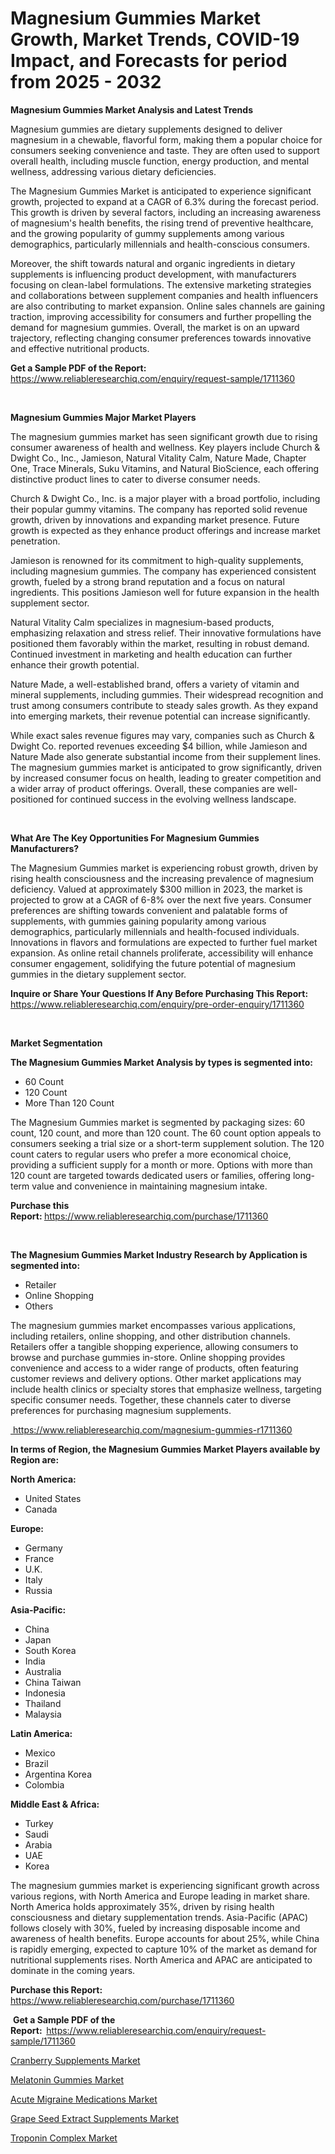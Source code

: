 <p><h1>Magnesium Gummies Market Growth, Market Trends, COVID-19 Impact, and Forecasts for period from 2025 - 2032</h1></p><p><strong>Magnesium Gummies Market Analysis and Latest Trends</strong></p>
<p><p>Magnesium gummies are dietary supplements designed to deliver magnesium in a chewable, flavorful form, making them a popular choice for consumers seeking convenience and taste. They are often used to support overall health, including muscle function, energy production, and mental wellness, addressing various dietary deficiencies.</p><p>The Magnesium Gummies Market is anticipated to experience significant growth, projected to expand at a CAGR of 6.3% during the forecast period. This growth is driven by several factors, including an increasing awareness of magnesium's health benefits, the rising trend of preventive healthcare, and the growing popularity of gummy supplements among various demographics, particularly millennials and health-conscious consumers. </p><p>Moreover, the shift towards natural and organic ingredients in dietary supplements is influencing product development, with manufacturers focusing on clean-label formulations. The extensive marketing strategies and collaborations between supplement companies and health influencers are also contributing to market expansion. Online sales channels are gaining traction, improving accessibility for consumers and further propelling the demand for magnesium gummies. Overall, the market is on an upward trajectory, reflecting changing consumer preferences towards innovative and effective nutritional products.</p></p>
<p><strong>Get a Sample PDF of the Report:&nbsp;</strong> <a href="https://www.reliableresearchiq.com/enquiry/request-sample/1711360?utm_campaign=1141&utm_medium=2&utm_source=Github&utm_content=ia&utm_term=08032025&utm_id=magnesium-gummies">https://www.reliableresearchiq.com/enquiry/request-sample/1711360</a></p>
<p>&nbsp;</p>
<p><strong>Magnesium Gummies Major Market Players</strong></p>
<p><p>The magnesium gummies market has seen significant growth due to rising consumer awareness of health and wellness. Key players include Church & Dwight Co., Inc., Jamieson, Natural Vitality Calm, Nature Made, Chapter One, Trace Minerals, Suku Vitamins, and Natural BioScience, each offering distinctive product lines to cater to diverse consumer needs.</p><p>Church & Dwight Co., Inc. is a major player with a broad portfolio, including their popular gummy vitamins. The company has reported solid revenue growth, driven by innovations and expanding market presence. Future growth is expected as they enhance product offerings and increase market penetration.</p><p>Jamieson is renowned for its commitment to high-quality supplements, including magnesium gummies. The company has experienced consistent growth, fueled by a strong brand reputation and a focus on natural ingredients. This positions Jamieson well for future expansion in the health supplement sector.</p><p>Natural Vitality Calm specializes in magnesium-based products, emphasizing relaxation and stress relief. Their innovative formulations have positioned them favorably within the market, resulting in robust demand. Continued investment in marketing and health education can further enhance their growth potential.</p><p>Nature Made, a well-established brand, offers a variety of vitamin and mineral supplements, including gummies. Their widespread recognition and trust among consumers contribute to steady sales growth. As they expand into emerging markets, their revenue potential can increase significantly.</p><p>While exact sales revenue figures may vary, companies such as Church & Dwight Co. reported revenues exceeding $4 billion, while Jamieson and Nature Made also generate substantial income from their supplement lines. The magnesium gummies market is anticipated to grow significantly, driven by increased consumer focus on health, leading to greater competition and a wider array of product offerings. Overall, these companies are well-positioned for continued success in the evolving wellness landscape.</p></p>
<p>&nbsp;</p>
<p><strong>What Are The Key Opportunities For Magnesium Gummies Manufacturers?</strong></p>
<p><p>The Magnesium Gummies market is experiencing robust growth, driven by rising health consciousness and the increasing prevalence of magnesium deficiency. Valued at approximately $300 million in 2023, the market is projected to grow at a CAGR of 6-8% over the next five years. Consumer preferences are shifting towards convenient and palatable forms of supplements, with gummies gaining popularity among various demographics, particularly millennials and health-focused individuals. Innovations in flavors and formulations are expected to further fuel market expansion. As online retail channels proliferate, accessibility will enhance consumer engagement, solidifying the future potential of magnesium gummies in the dietary supplement sector.</p></p>
<p><strong>Inquire or Share Your Questions If Any Before Purchasing This Report:</strong> <a href="https://www.reliableresearchiq.com/enquiry/pre-order-enquiry/1711360?utm_campaign=1141&utm_medium=2&utm_source=Github&utm_content=ia&utm_term=08032025&utm_id=magnesium-gummies">https://www.reliableresearchiq.com/enquiry/pre-order-enquiry/1711360</a></p>
<p>&nbsp;</p>
<p><strong>Market Segmentation</strong></p>
<p><strong>The Magnesium Gummies Market Analysis by types is segmented into:</strong></p>
<p><ul><li>60 Count</li><li>120 Count</li><li>More Than 120 Count</li></ul></p>
<p><p>The Magnesium Gummies market is segmented by packaging sizes: 60 count, 120 count, and more than 120 count. The 60 count option appeals to consumers seeking a trial size or a short-term supplement solution. The 120 count caters to regular users who prefer a more economical choice, providing a sufficient supply for a month or more. Options with more than 120 count are targeted towards dedicated users or families, offering long-term value and convenience in maintaining magnesium intake.</p></p>
<p><strong>Purchase this Report:&nbsp;</strong><a href="https://www.reliableresearchiq.com/purchase/1711360?utm_campaign=1141&utm_medium=2&utm_source=Github&utm_content=ia&utm_term=08032025&utm_id=magnesium-gummies">https://www.reliableresearchiq.com/purchase/1711360</a></p>
<p>&nbsp;</p>
<p><strong>The Magnesium Gummies Market Industry Research by Application is segmented into:</strong></p>
<p><ul><li>Retailer</li><li>Online Shopping</li><li>Others</li></ul></p>
<p><p>The magnesium gummies market encompasses various applications, including retailers, online shopping, and other distribution channels. Retailers offer a tangible shopping experience, allowing consumers to browse and purchase gummies in-store. Online shopping provides convenience and access to a wider range of products, often featuring customer reviews and delivery options. Other market applications may include health clinics or specialty stores that emphasize wellness, targeting specific consumer needs. Together, these channels cater to diverse preferences for purchasing magnesium supplements.</p></p>
<p><a href="https://www.reliableresearchiq.com/magnesium-gummies-r1711360?utm_campaign=1141&utm_medium=2&utm_source=Github&utm_content=ia&utm_term=08032025&utm_id=magnesium-gummies">&nbsp;https://www.reliableresearchiq.com/magnesium-gummies-r1711360</a></p>
<p><strong>In terms of Region, the Magnesium Gummies Market Players available by Region are:</strong></p>
<p>
    <p> <strong> North America: </strong>
        <ul>
            <li>United States</li>
            <li>Canada</li>
        </ul>
        </p> 
    <p> <strong> Europe: </strong>
        <ul>
            <li>Germany</li>
            <li>France</li>
            <li>U.K.</li>
            <li>Italy</li>
            <li>Russia</li>
        </ul>
        </p> 
    <p> <strong> Asia-Pacific: </strong>
        <ul>
            <li>China</li>
            <li>Japan</li>
            <li>South Korea</li>
            <li>India</li>
            <li>Australia</li>
            <li>China Taiwan</li>
            <li>Indonesia</li>
            <li>Thailand</li>
            <li>Malaysia</li>
        </ul>
        </p> 
    <p> <strong> Latin America: </strong>
        <ul>
            <li>Mexico</li>
            <li>Brazil</li>
            <li>Argentina Korea</li>
            <li>Colombia</li>
        </ul>
        </p> 
    <p> <strong> Middle East & Africa: </strong>
        <ul>
            <li>Turkey</li>
            <li>Saudi</li>
            <li>Arabia</li>
            <li>UAE</li>
            <li>Korea</li>
        </ul>
    </p>
    </p>
<p><p>The magnesium gummies market is experiencing significant growth across various regions, with North America and Europe leading in market share. North America holds approximately 35%, driven by rising health consciousness and dietary supplementation trends. Asia-Pacific (APAC) follows closely with 30%, fueled by increasing disposable income and awareness of health benefits. Europe accounts for about 25%, while China is rapidly emerging, expected to capture 10% of the market as demand for nutritional supplements rises. North America and APAC are anticipated to dominate in the coming years.</p></p>
<p><strong>Purchase this Report: </strong><a href="https://www.reliableresearchiq.com/purchase/1711360?utm_campaign=1141&utm_medium=2&utm_source=Github&utm_content=ia&utm_term=08032025&utm_id=magnesium-gummies">https://www.reliableresearchiq.com/purchase/1711360</a></p>
<p>&nbsp;<strong>Get a Sample PDF of the Report:&nbsp;&nbsp;</strong><a href="https://www.reliableresearchiq.com/enquiry/request-sample/1711360?utm_campaign=1141&utm_medium=2&utm_source=Github&utm_content=ia&utm_term=08032025&utm_id=magnesium-gummies">https://www.reliableresearchiq.com/enquiry/request-sample/1711360</a></p>
<p><strong></strong></p>
<p><p><a href="https://github.com/boonegoicks7/Market-Research-Report-List-1/blob/main/cranberry-supplements-market.md?utm_campaign=1141&utm_medium=2&utm_source=Github&utm_content=ia&utm_term=08032025&utm_id=magnesium-gummies">Cranberry Supplements Market</a></p><p><a href="https://github.com/kavechoxo/Market-Research-Report-List-1/blob/main/melatonin-gummies-market.md?utm_campaign=1141&utm_medium=2&utm_source=Github&utm_content=ia&utm_term=08032025&utm_id=magnesium-gummies">Melatonin Gummies Market</a></p><p><a href="https://github.com/cernkomlkawi/Market-Research-Report-List-1/blob/main/acute-migraine-medications-market.md?utm_campaign=1141&utm_medium=2&utm_source=Github&utm_content=ia&utm_term=08032025&utm_id=magnesium-gummies">Acute Migraine Medications Market</a></p><p><a href="https://github.com/gavalegeyndt26/Market-Research-Report-List-1/blob/main/grape-seed-extract-supplements-market.md?utm_campaign=1141&utm_medium=2&utm_source=Github&utm_content=ia&utm_term=08032025&utm_id=magnesium-gummies">Grape Seed Extract Supplements Market</a></p><p><a href="https://github.com/abuegalawixo/Market-Research-Report-List-1/blob/main/troponin-complex-market.md?utm_campaign=1141&utm_medium=2&utm_source=Github&utm_content=ia&utm_term=08032025&utm_id=magnesium-gummies">Troponin Complex Market</a></p></p>